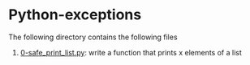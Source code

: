 # Python-exceptions

The following directory contains the following files

1. [0-safe_print_list.py](./0-safe_print_list.py): write a function that prints x elements of a list

